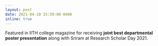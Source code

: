 ```yaml
---
layout: post
date: 2021-04-10 15:59:00-0400
inline: true
---
```


Featured in IITH college magazine for receiving **joint best departmental poster presentation** along with Sriram at Research Scholar Day 2021. 